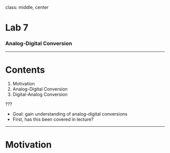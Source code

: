 class: middle, center

# Lab 7
### Analog-Digital Conversion

---

# Contents

1. Motivation
2. Analog-Digital Conversion
3. Digital-Analog Conversion

???

- Goal: gain understanding of analog-digital conversions
- First, has this been covered in lecture?

---

# Motivation

<div style="width: 100%; height: 100%; background-image: url(./ADC.gif);background-repeat: no-repeat; background-size: contain;"></div>

???

Analog: 
- continuous in quantity (voltage)
- continuous in time

Digital: 
- discrete in quantity (few bits)
- discrete in time

Our strategy: sample the analog periodically, to create a digital signal.

That leaves the question: given some voltage at some instant in time, how do we get bits out of it?

---

<div style="width: 100%; height: 100%; background-image: url(./Flash-ADC.jpg);background-repeat: no-repeat; background-size: contain;"></div>

???

- Flash ADC
- uses a "ladder" of resistors
    - so called because voltage gets higher as you go up

Ladder
- top is reference voltage, say 5V
- bottom is ground
- all resistances are the same here, so voltage is in even steps
- compare these to the input voltage

Triangles are Op Amps
- amplify differences in voltage
- if higher, on, if lower, off
- ask an EE major! (not Elijah)

Then use combinational logic to output bits

---



---

### Image Sources

https://wiki.analog.com/_media/university/courses/electronics/text/chptr20-f1.gif

https://microcontrollerslab.com/flash-adc-working-3-bit-example-advantages-applications/